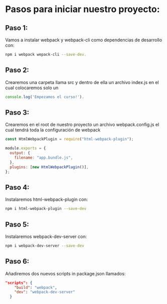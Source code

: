 # Pasos para iniciar nuestro proyecto:

## Paso 1:

Vamos a instalar webpack y webpack-cli como dependencias de desarrollo con:

```bash
npm i webpack wepack-cli --save-dev.
```

## Paso 2:

Crearemos una carpeta llama src y dentro de ella un archivo index.js en el cual colocaremos solo un

```js
console.log('Empezamos el curso!').
```

## Paso 3:

Crearemos en el root de nuestro proyecto un archivo webpack.config.js el cual tendrá toda la configuración de webpack

```js
const HtmlWebpackPlugin = require("html-webpack-plugin");

module.exports = {
  output: {
    filename: "app.bundle.js",
  },
  plugins: [new HtmlWebpackPlugin()],
};
```

## Paso 4:

Instalaremos html-webpack-plugin con:

```bash
npm i html-webpack-plugin --save-dev
```

## Paso 5:

Instalaremos webpack-dev-server con:

```bash
npm i webpack-dev-server --save-dev
```

## Paso 6:

Añadiremos dos nuevos scripts in package.json llamados:

```json
"scripts": {
    "build": "webpack",
    "dev": "webpack-dev-server"
  }
```
